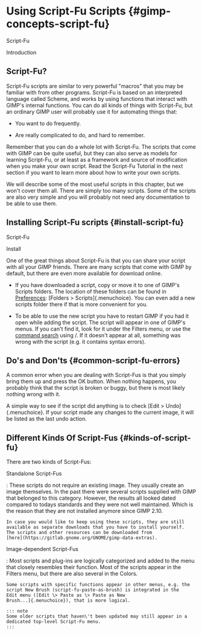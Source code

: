 # Using Script-Fu Scripts {#gimp-concepts-script-fu}

Script-Fu

Introduction

## Script-Fu?

Script-Fu scripts are similar to very powerful "macros" that you may be
familiar with from other programs. Script-Fu is based on an interpreted
language called Scheme, and works by using functions that interact with
GIMP\'s internal functions. You can do all kinds of things with
Script-Fu, but an ordinary GIMP user will probably use it for automating
things that:

-   You want to do frequently.

-   Are really complicated to do, and hard to remember.

Remember that you can do a whole lot with Script-Fu. The scripts that
come with GIMP can be quite useful, but they can also serve as models
for learning Script-Fu, or at least as a framework and source of
modification when you make your own script. Read the Script-Fu Tutorial
in the next section if you want to learn more about how to write your
own scripts.

We will describe some of the most useful scripts in this chapter, but we
won\'t cover them all. There are simply too many scripts. Some of the
scripts are also very simple and you will probably not need any
documentation to be able to use them.

## Installing Script-Fu scripts {#install-script-fu}

Script-Fu

Install

One of the great things about Script-Fu is that you can share your
script with all your GIMP friends. There are many scripts that come with
GIMP by default, but there are even more available for download online.

-   If you have downloaded a script, copy or move it to one of GIMP\'s
    Scripts folders. The location of these folders can be found in
    [Preferences](#gimp-prefs-folders): [Folders \>
    Scripts]{.menuchoice}. You can even add a new scripts folder there
    if that is more convenient for you.

-   To be able to use the new script you have to restart GIMP if you had
    it open while adding the script. The script will appear in one of
    GIMP\'s menus. If you can\'t find it, look for it under the Filters
    menu, or use the [command search](#gimp-help-search-and-run) using
    /. If it doesn\'t appear at all, something was wrong with the script
    (e.g. it contains syntax errors).

## Do\'s and Don\'ts {#common-script-fu-errors}

A common error when you are dealing with Script-Fus is that you simply
bring them up and press the OK button. When nothing happens, you
probably think that the script is broken or buggy, but there is most
likely nothing wrong with it.

A simple way to see if the script did anything is to check [Edit \>
Undo]{.menuchoice}. If your script made any changes to the current
image, it will be listed as the last undo action.

## Different Kinds Of Script-Fus {#kinds-of-script-fu}

There are two kinds of Script-Fus:

Standalone Script-Fus

:   These scripts do not require an existing image. They usually create
    an image themselves. In the past there were several scripts supplied
    with GIMP that belonged to this category. However, the results all
    looked dated compared to todays standards and they were not well
    maintained. Which is the reason that they are not installed anymore
    since GIMP 2.10.

    In case you would like to keep using these scripts, they are still
    available as separate downloads that you have to install yourself.
    The scripts and other resources can be downloaded from
    [here](https://gitlab.gnome.org/GNOME/gimp-data-extras).

Image-dependent Script-Fus

:   Most scripts and plug-ins are logically categorized and added to the
    menu that closely resembles their function. Most of the scripts
    appear in the Filters menu, but there are also several in the
    Colors.

    Some scripts with specific functions appear in other menus, e.g. the
    script New Brush (script-fu-paste-as-brush) is integrated in the
    Edit menu ([Edit \> Paste as \> Paste as New
    Brush...]{.menuchoice}), that is more logical.

    ::: note
    Some older scripts that haven\'t been updated may still appear in a
    dedicated top-level Script-Fu menu.
    :::

